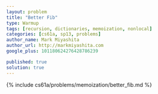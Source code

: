 ```yaml
---
layout: problem
title: "Better Fib"
type: Warmup
tags: [recursion, dictionaries, memoization, nonlocal]
categories: [cs61a, sp13, problems]
author_name: Mark Miyashita
author_url: http://markmiyashita.com
google_plus: 101180624276428786239

published: true
solution: true
---
```


{% include cs61a/problems/memoization/better_fib.md %}